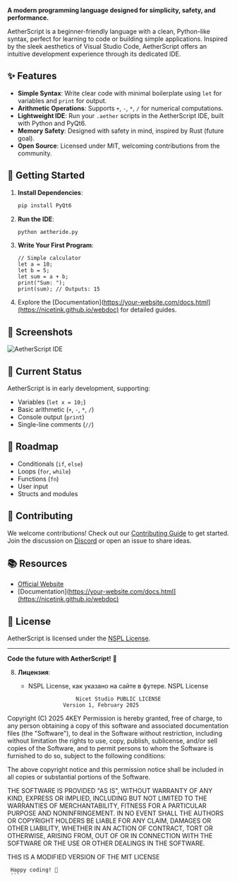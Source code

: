 **A modern programming language designed for simplicity, safety, and performance.**

AetherScript is a beginner-friendly language with a clean, Python-like syntax, perfect for learning to code or building simple applications. Inspired by the sleek aesthetics of Visual Studio Code, AetherScript offers an intuitive development experience through its dedicated IDE.

## ✨ Features
- **Simple Syntax**: Write clear code with minimal boilerplate using `let` for variables and `print` for output.
- **Arithmetic Operations**: Supports `+`, `-`, `*`, `/` for numerical computations.
- **Lightweight IDE**: Run your `.aether` scripts in the AetherScript IDE, built with Python and PyQt6.
- **Memory Safety**: Designed with safety in mind, inspired by Rust (future goal).
- **Open Source**: Licensed under MIT, welcoming contributions from the community.

## 🚀 Getting Started
1. **Install Dependencies**:
   ```bash
   pip install PyQt6
   ```
2. **Run the IDE**:
   ```bash
   python aetheride.py
   ```
3. **Write Your First Program**:
   ```aether
   // Simple calculator
   let a = 10;
   let b = 5;
   let sum = a + b;
   print("Sum: ");
   print(sum); // Outputs: 15
   ```
4. Explore the [Documentation](https://your-website.com/docs.html](https://nicetink.github.io/webdoc) for detailed guides.

## 📸 Screenshots
![AetherScript IDE](img/screenshot-hero.png)

## 🌟 Current Status
AetherScript is in early development, supporting:
- Variables (`let x = 10;`)
- Basic arithmetic (`+`, `-`, `*`, `/`)
- Console output (`print`)
- Single-line comments (`//`)

## 🔮 Roadmap
- Conditionals (`if`, `else`)
- Loops (`for`, `while`)
- Functions (`fn`)
- User input
- Structs and modules

## 🤝 Contributing
We welcome contributions! Check out our [Contributing Guide](CONTRIBUTING.md) to get started. Join the discussion on [Discord](#) or open an issue to share ideas.

## 📚 Resources
- [Official Website](https://your-website.com)
- [Documentation](https://your-website.com/docs.html](https://nicetink.github.io/webdoc)

## 📝 License
AetherScript is licensed under the [NSPL License](LICENSE).

---

**Code the future with AetherScript!** 🚀

8. **Лицензия**:
   - NSPL License, как указано на сайте в футере.
     NSPL License

                        Nicet Studio PUBLIC LICENSE
                    Version 1, February 2025

 Copyright (C) 2025 4KEY
 Permission is hereby granted, free of charge, to any person obtaining a copy of this software and associated documentation files (the "Software"),
 to deal in the Software without restriction, including without limitation the rights to use, copy, publish, sublicense, and/or sell copies of the Software,
 and to permit persons to whom the Software is furnished to do so, subject to the following conditions:

 The above copyright notice and this permission notice shall be included in all copies or substantial portions of the Software.

 THE SOFTWARE IS PROVIDED "AS IS", WITHOUT WARRANTY OF ANY KIND, EXPRESS OR IMPLIED, INCLUDING BUT NOT LIMITED TO THE WARRANTIES OF MERCHANTABILITY,
 FITNESS FOR A PARTICULAR PURPOSE AND NONINFRINGEMENT. IN NO EVENT SHALL THE AUTHORS OR COPYRIGHT HOLDERS BE LIABLE FOR 
 ANY CLAIM, DAMAGES OR OTHER LIABILITY, WHETHER IN AN ACTION OF CONTRACT, TORT OR OTHERWISE, ARISING FROM, OUT OF OR IN CONNECTION WITH THE SOFTWARE OR THE USE OR OTHER DEALINGS IN THE SOFTWARE.

 THIS IS A MODIFIED VERSION OF THE MIT LICENSE


     Happy coding! 🚀
     ```
